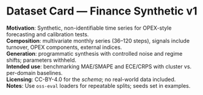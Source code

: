 

# Dataset Card — Finance Synthetic v1

**Motivation**: Synthetic, non-identifiable time series for OPEX-style forecasting and calibration tests.  
**Composition**: multivariate monthly series (36–120 steps), signals include turnover, OPEX components, external indices.  
**Generation**: programmatic synthesis with controlled noise and regime shifts; parameters withheld.  
**Intended use**: benchmarking MAE/SMAPE and ECE/CRPS with cluster vs. per-domain baselines.  
**Licensing**: CC-BY-4.0 for the *schema*; no real-world data included.  
**Notes**: Use `oss-eval` loaders for repeatable splits; seeds set in examples.

